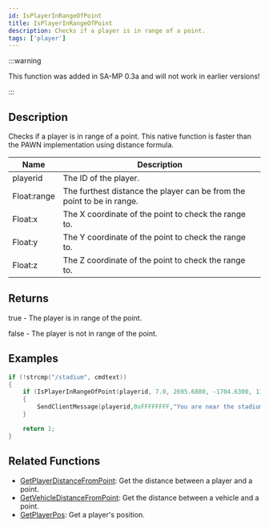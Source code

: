 ```yaml
---
id: IsPlayerInRangeOfPoint
title: IsPlayerInRangeOfPoint
description: Checks if a player is in range of a point.
tags: ['player']
---
```


:::warning

This function was added in SA-MP 0.3a and will not work in earlier versions!

:::

## Description

Checks if a player is in range of a point. This native function is faster than the PAWN implementation using distance formula.


| Name | Description |
|------|-------------|
|playerid | The ID of the player.|
|Float:range | The furthest distance the player can be from the point to be in range.|
|Float:x | The X coordinate of the point to check the range to.|
|Float:y | The Y coordinate of the point to check the range to.|
|Float:z | The Z coordinate of the point to check the range to.|


## Returns

 true - The player is in range of the point.

 false - The player is not in range of the point.



## Examples


```c
if (!strcmp("/stadium", cmdtext))
{
    if (IsPlayerInRangeOfPoint(playerid, 7.0, 2695.6880, -1704.6300, 11.8438)) 
    {
        SendClientMessage(playerid,0xFFFFFFFF,"You are near the stadium entrance!");
    }

    return 1;
}
```


## Related Functions


-  [GetPlayerDistanceFromPoint](../../scripting/functions/GetPlayerDistanceFromPoint.md): Get the distance between a player and a point.
-  [GetVehicleDistanceFromPoint](../../scripting/functions/GetVehicleDistanceFromPoint.md): Get the distance between a vehicle and a point.
-  [GetPlayerPos](../../scripting/functions/GetPlayerPos.md): Get a player's position.